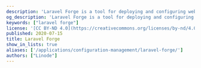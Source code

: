 ```yaml
---
description: 'Laravel Forge is a tool for deploying and configuring web applications developed by the makers of the Laravel framework, but can be used many other frameworks.'
og_description: 'Laravel Forge is a tool for deploying and configuring web applications. It was developed by the makers of the Laravel framework, but it can be used to automate the deployment of any web application that uses a PHP server.'
keywords: ["laravel forge"]
license: '[CC BY-ND 4.0](https://creativecommons.org/licenses/by-nd/4.0)'
published: 2020-07-15
title: Laravel Forge
show_in_lists: true
aliases: ['/applications/configuration-management/laravel-forge/']
authors: ["Linode"]
---
```


